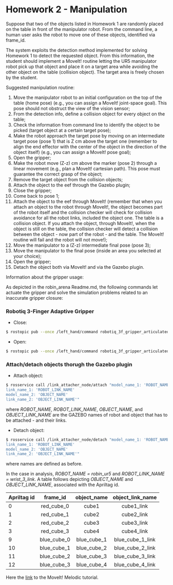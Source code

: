 # Homework 2 - Manipulation

Suppose that two of the objects listed in Homework 1 are  randomly placed on the table in front of the manipulator robot. From the command line, a human user asks the robot to move one of these objects, identified via frame_id. 

The system exploits the detection method implemented for solving Homework 1 to detect the requested object. From this information, the student should implement a MoveIt! routine letting the UR5 manipulator robot pick up that object and place it on a target area while avoiding the other object on the table (collision object). The target area is freely chosen by the student. 

Suggested manipulation routine:
1.	Move the manipulator robot to an initial configuration on the top of the table (home pose) (e.g., you can assign a MoveIt! joint-space goal). This pose should not obstruct the view of the vision sensor;
2.	From the detection info, define a collision object for every object on the table;
3. Check the information from command line to identify the object to be picked (target object at a certain target pose);
4.	Make the robot approach the target pose by moving on an intermediate target pose (pose 1) that is Z cm above the target one (remember to align the end effector with the center of the object in the direction of the object itself) (e.g., you can assign a MoveIt! pose goal);
5. Open the gripper;
6.	Make the robot move (Z-z) cm above the marker (pose 2) through a linear movement (e.g., plan a MoveIt! cartesian path). This pose must guarantee the correct grasp of the object;
5.	Remove the target object from the collision objects;
6. Attach the object to the eef through the Gazebo plugin;
7. Close the gripper;
8. Come back to pose 1;
9. Attach the object to the eef through MoveIt! (remember that when you attach an object to the robot through MoveIt!, the object becomes part of the robot itself and the collision checker will check for collision avoidance for all the robot links, included the object one. The table is a collision object. If you attach the object, through MoveIt!, when the object is still on the table, the collision checker will detect a collision between the object - now part of the robot - and the table. The MoveIt! routine will fail and the robot will not move!);
10.	Move the manipulator to a (Z-z) intermediate final pose (pose 3);
11.	Move the manipulator to the final pose (inside an area you selected at your choice);
12.	Open the gripper;
13.	Detach the object both via MoveIt! and via the Gazebo plugin.

Information about the gripper usage: 

As depicted in the robin_arena Readme.md, the following commands let actuate the gripper and solve the simulation problems related to an inaccurate gripper closure: 

### Robotiq 3-Finger Adaptive Gripper

- Close:

```sh
$ rostopic pub --once /left_hand/command robotiq_3f_gripper_articulated_msgs/Robotiq3FGripperRobotOutput "{rACT: 1, rMOD: 0, rGTO: 1, rATR: 0, rGLV: 0, rICF: 0, rICS: 0, rPRA: 250, rSPA: 200, rFRA: 200, rPRB: 0, rSPB: 0, rFRB: 0, rPRC: 0, rSPC: 0, rFRC: 0, rPRS: 0, rSPS: 0, rFRS: 0}"
```
 
- Open:

```sh
$ rostopic pub --once /left_hand/command robotiq_3f_gripper_articulated_msgs/Robotiq3FGripperRobotOutput "{rACT: 1, rMOD: 0, rGTO: 1, rATR: 0, rGLV: 0, rICF: 0, rICS: 0, rPRA: 0, rSPA: 200, rFRA: 0, rPRB: 0, rSPB: 0, rFRB: 0, rPRC: 0, rSPC: 0, rFRC: 0, rPRS: 0, rSPS: 0, rFRS: 0}"
```

### Attach/detach objects thorugh the Gazebo plugin

- Attach object:

```sh
$ rosservice call /link_attacher_node/attach "model_name_1: 'ROBOT_NAME'
link_name_1: 'ROBOT_LINK_NAME'
model_name_2: 'OBJECT_NAME'
link_name_2: 'OBJECT_LINK_NAME'"
```

where *ROBOT_NAME*, *ROBOT_LINK_NAME*, *OBJECT_NAME*, and *OBJECT_LINK_NAME* are the GAZEBO names of robot and object that has to be attached - and their links. 

- Detach object:

```sh
$ rosservice call /link_attacher_node/detach "model_name_1: 'ROBOT_NAME'
link_name_1: 'ROBOT_LINK_NAME'
model_name_2: 'OBJECT_NAME'
link_name_2: 'OBJECT_LINK_NAME'"
```
where names are defined as before.

In the case in analysis, *ROBOT_NAME = robin_ur5* and *ROBOT_LINK_NAME = wrist_3_link*. A table follows depicting *OBJECT_NAME* and *OBJECT_LINK_NAME*, associated with the Apriltag id.

| Apriltag id | frame_id    | object_name  | object_link_name |
| ------------|:-----------:|:------------:|:----------------:| 
|       0     | red_cube_0  |  cube1       | cube1_link       |
|       1     | red_cube_1  |  cube2       | cube2_link       |
|       2     | red_cube_2  |  cube3       | cube3_link       |
|       3     | red_cube_3  |  cube4       | cube4_link       |
|       9     | blue_cube_0 |  blue_cube_1 | blue_cube_1_link |
|      10     | blue_cube_1 |  blue_cube_2 | blue_cube_2_link |
|      11     | blue_cube_2 |  blue_cube_3 | blue_cube_3_link |
|      12     | blue_cube_3 |  blue_cube_4 | blue_cube_4_link |

Here the [link](http://docs.ros.org/en/melodic/api/moveit_tutorials/html/doc/move_group_interface/move_group_interface_tutorial.html
) to  the MoveIt! Melodic tutorial.
